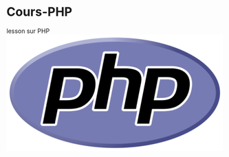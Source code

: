 # Cours-PHP
lesson sur PHP
![alt text](https://github.com/baroudeColombbus/Cours-PHP/blob/main/PHP-logo.svg "Logo Title Text 1")
